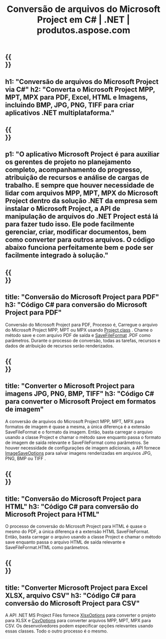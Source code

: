 ﻿---
translation: true
template: /templates/conversion_net.md
title: Conversão de arquivos do Microsoft Project em C# | .NET | produtos.aspose.com
url: /net/conversion/
description: Converta Microsoft Project MPP MPT MPX para PDF HTML Excel e Imagens JPG PNG BMP TIFF com poucas linhas de código C# via biblioteca .NET.
keywords: api de conversão de tarefas .net, api de conversão de tarefas .net, conversor de tarefas c# integr
family: tasks
platformtag: net
feature: conversion
---

{{<section banner>}}
---
h1: "Conversão de arquivos do Microsoft Project via C#"
h2: "Converta o Microsoft Project MPP, MPT, MPX para PDF, Excel, HTML e Imagens, incluindo BMP, JPG, PNG, TIFF para criar aplicativos .NET multiplataforma."
---

{{<section overview>}}
---
p1: "O aplicativo Microsoft Project é para auxiliar os gerentes de projeto no planejamento completo, acompanhamento do progresso, atribuição de recursos e análise de cargas de trabalho. E sempre que houver necessidade de lidar com arquivos MPP, MPT, MPX do Microsoft Project dentro da solução .NET da empresa sem instalar o Microsoft Project, a API de manipulação de arquivos do .NET Project está lá para fazer tudo isso. Ele pode facilmente gerenciar, criar, modificar documentos, bem como converter para outros arquivos. O código abaixo funciona perfeitamente bem e pode ser facilmente integrado à solução."
---

{{<section feature1>}}
---
title: "Conversão do Microsoft Project para PDF"
h3: "Código C# para conversão do Microsoft Project para PDF"
---
Conversão do Microsoft Project para PDF, Processo é, Carregue o arquivo do Microsoft Project MPP, MPT ou MPX usando [Project class](https://apireference.aspose.com/tasks/net/aspose.tasks/project) . Chame o método save e com arquivo PDF de saída e [SaveFileFormat](https://apireference.aspose.com/tasks/net/aspose.tasks.saving/savefileformat) .PDF como parâmetros. Durante o processo de conversão, todas as tarefas, recursos e dados de atribuição de recursos serão renderizados.

{{<section feature2>}}
---
title: "Converter o Microsoft Project para imagens JPG, PNG, BMP, TIFF"
h3: "Código C# para converter o Microsoft Project em formatos de imagem"
---

A conversão de arquivos do Microsoft Project MPP, MPT, MPX para formatos de imagem é quase a mesma, a única diferença é a extensão SaveFileFormat e o formato da imagem. Então, basta carregar o arquivo usando a classe Project e chamar o método save enquanto passa o formato de imagem de saída relevante e SaveFileFormat como parâmetros. Se houver necessidade de configurações de imagem adicionais, a API fornece [ImageSaveOptions](https://apireference.aspose.com/tasks/net/aspose.tasks.saving/imagesaveoptions) para salvar imagens renderizadas em arquivos JPG, PNG, BMP ou TIFF .

{{<section feature3>}}
---
title: "Conversão do Microsoft Project para HTML"
h3: "Código C# para conversão do Microsoft Project para HTML"
---

O processo de conversão do Microsoft Project para HTML é quase o mesmo do PDF, a única diferença é a extensão HTML SaveFileFormat. Então, basta carregar o arquivo usando a classe Project e chamar o método save enquanto passa o arquivo HTML de saída relevante e SaveFileFormat.HTML como parâmetros.

{{<section feature4>}}
---
title: "Converter Microsoft Project para Excel XLSX, arquivo CSV"
h3: "Código C# para conversão do Microsoft Project para CSV"
---

A API .NET MS Project Files fornece [XlsxOptions](https://apireference.aspose.com/tasks/net/aspose.tasks.saving/xlsxoptions) para converter o projeto para XLSX e [CsvOptions](https://apireference.aspose.com/tasks/net/aspose.tasks.saving/csvoptions) para converter arquivos MPP, MPT, MPX para CSV. Os desenvolvedores podem especificar opções relevantes usando essas classes. Todo o outro processo é o mesmo.